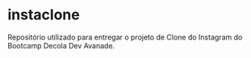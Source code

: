 # instaclone
Repositório utilizado para entregar o projeto de Clone do Instagram do Bootcamp Decola Dev Avanade.
